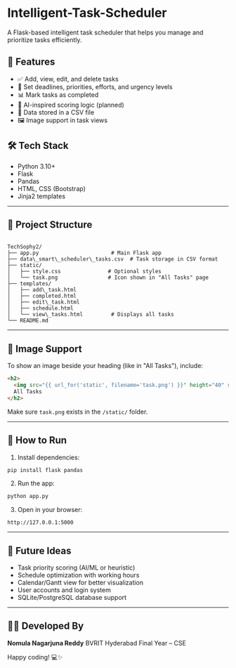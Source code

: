# Intelligent-Task-Scheduler

A Flask-based intelligent task scheduler that helps you manage and prioritize tasks efficiently.


## 🚀 Features

- ✅ Add, view, edit, and delete tasks
- 📌 Set deadlines, priorities, efforts, and urgency levels
- 📊 Mark tasks as completed
- 🧠 AI-inspired scoring logic (planned)
- 📁 Data stored in a CSV file
- 🖼️ Image support in task views



## 🛠️ Tech Stack

- Python 3.10+
- Flask
- Pandas
- HTML, CSS (Bootstrap)
- Jinja2 templates

---

## 📁 Project Structure

```

TechSophy2/
├── app.py                       # Main Flask app
├── data\_smart\_scheduler\_tasks.csv  # Task storage in CSV format
├── static/
│   ├── style.css               # Optional styles
│   └── task.png                # Icon shown in "All Tasks" page
├── templates/
│   ├── add\_task.html
│   ├── completed.html
│   ├── edit\_task.html
│   ├── schedule.html
│   └── view\_tasks.html         # Displays all tasks
└── README.md

````

---

## 📸 Image Support

To show an image beside your heading (like in "All Tasks"), include:

```html
<h2>
  <img src="{{ url_for('static', filename='task.png') }}" height="40" style="margin-right: 10px;">
  All Tasks
</h2>
````

Make sure `task.png` exists in the `/static/` folder.

---

## 🧪 How to Run

1. Install dependencies:

```bash
pip install flask pandas
```

2. Run the app:

```bash
python app.py
```

3. Open in your browser:

```
http://127.0.0.1:5000
```

---

## 🔮 Future Ideas

* Task priority scoring (AI/ML or heuristic)
* Schedule optimization with working hours
* Calendar/Gantt view for better visualization
* User accounts and login system
* SQLite/PostgreSQL database support

---

## 👨‍💻 Developed By

**Nomula Nagarjuna Reddy**
BVRIT Hyderabad
Final Year – CSE

Happy coding! 💻✨
